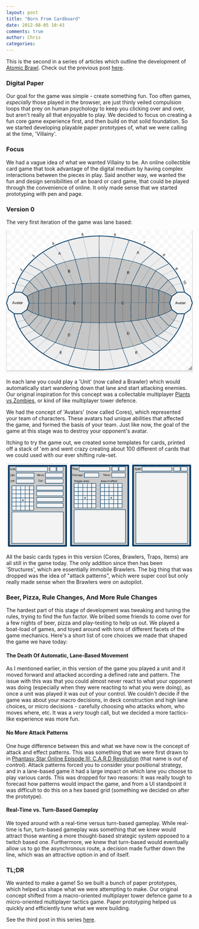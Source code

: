 ```yaml
---
layout: post
title: "Born From Cardboard"
date: 2012-08-05 10:43
comments: true
author: Chris
categories: 
---
```


This is the second in a series of articles which outline the development of <a href="http://atomicbrawl.com">Atomic Brawl</a>. Check out the previous post <a href="/blog/2012/08/03/who-we-are/">here</a>.

### Digital Paper

Our goal for the game was simple - create something fun. Too often games, _especially_ those played in the browser, are just thinly veiled compulsion loops that prey on human psychology to keep you clicking over and over, but aren't really all that enjoyable to play. We decided to focus on creating a fun core game experience first, and then build on that solid foundation. So we started developing playable paper prototypes of, what we were calling at the time, 'Villainy'.

<!-- more -->

### Focus

We had a vague idea of what we wanted Villainy to be. An online collectible card game that took advantage of the digital medium by having complex interactions between the pieces in play. Said another way, we wanted the fun and design sensibilities of an board or card game, that could be played through the convenience of online. It only made sense that we started prototyping with pen and page.


### Version 0

The very first iteration of the game was lane based:

<img src="/images/born_from_cardboard/board.png" />

In each lane you could play a 'Unit' (now called a Brawler) which would automatically start wandering down that lane and start attacking enemies. Our original inspiration for this concept was a collectable multiplayer <a href="http://www.popcap.com/games/plants-vs-zombies/online">Plants vs Zombies</a>, or kind of like multiplayer tower defence.

We had the concept of 'Avatars' (now called Cores), which represented your team of characters. These avatars had unique abilities that affected the game, and formed the basis of your team. Just like now, the goal of the game at this stage was to destroy your opponent's avatar.

Itching to try the game out, we created some templates for cards, printed off a stack of 'em and went crazy creating about 100 different of cards that we could used with our ever shifting rule-set.

<img src="/images/born_from_cardboard/cards.png" />

All the basic cards types in this version (Cores, Brawlers, Traps, Items)  are all still in the game today. The only addition since then has been 'Structures', which are essentially immobile Brawlers. The big thing that was dropped was the idea of "attack patterns", which were super cool but only really made sense when the Brawlers were on autopilot.


### Beer, Pizza, Rule Changes, And More Rule Changes

The hardest part of this stage of development was tweaking and tuning the rules, trying to find the fun factor. We bribed some friends to come over for a few nights of beer, pizza and play-testing to help us out. We played a boat-load of games, and toyed around with tons of different facets of the game mechanics. Here's a short list of core choices we made that shaped the game we have today:

#### The Death Of Automatic, Lane-Based Movement

As I mentioned earlier, in this version of the game you played a unit and it moved forward and attacked according a defined rate and pattern. The issue with this was that you could almost never react to what your opponent was doing (especially when they were reacting to what you were doing), as once a unit was played it was out of your control. We couldn't decide if the game was about your macro decisions, in deck construction and high lane choices, or micro decisions - carefully choosing who attacks whom, who moves where, etc. It was a _very_ tough call, but we decided a more tactics-like experience was more fun.

#### No More Attack Patterns

One huge difference between this and what we have now is the concept of attack and effect patterns. This was something that we were first drawn to in <a href="http://en.wikipedia.org/wiki/Phantasy_Star_Online_Episode_III:_C.A.R.D._Revolution">Phantasy Star Online Episode III: C.A.R.D Revolution</a> (that name is _out of control_). Attack patterns forced you to consider your positional strategy, and in a lane-based game it had a large impact on which lane you choose to play various cards. This was dropped for two reasons: It was really tough to forecast how patterns would impact the game, and from a UI standpoint it was difficult to do this on a hex based grid (something we decided on after the prototype).

#### Real-Time vs. Turn-Based Gameplay

We toyed around with a real-time versus turn-based gameplay. While real-time is fun, turn-based gameplay was something that we knew would attract those wanting a more thought-based strategic system opposed to a twitch based one. Furthermore, we knew that turn-based would eventually allow us to go the asynchronous route, a decision made further down the line, which was an attractive option in and of itself.


### TL;DR

We wanted to make a game! So we built a bunch of paper prototypes, which helped us shape what we were attempting to make. Our original concept shifted from a macro-oriented multiplayer tower defence game to a micro-oriented multiplayer tactics game. Paper prototyping helped us quickly and efficiently tune what we were building.

See the third post in this series <a href="/blog/2012/08/11/hacking-away/">here</a>.
